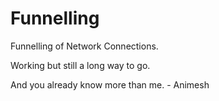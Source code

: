 Funnelling
==========

Funnelling of Network Connections.

Working but still a long way to go.

And you already know more than me. - Animesh
